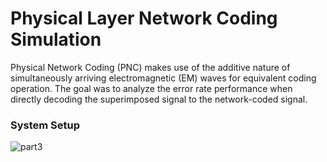 # Physical Layer Network Coding Simulation

Physical Network Coding (PNC) makes use of the additive nature of simultaneously arriving electromagnetic (EM)
waves for equivalent coding operation. The goal was to analyze the error rate performance when directly decoding the
superimposed signal to the network-coded signal.

### System Setup
![part3](https://github.com/user-attachments/assets/4c08bfa3-21ad-49f6-b8c5-f9f8534b31e9)
